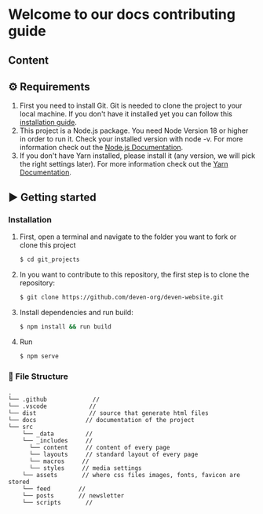 # Welcome to our docs contributing guide

## Content


## :gear: Requirements
1. First you need to install Git. Git is needed to clone the project to your local machine. If you don't have it
   installed yet you can follow this
   [installation guide](https://git-scm.com/book/en/v2/Getting-Started-Installing-Git).
2. This project is a Node.js package. You need Node Version 18 or higher in order to run it. Check your installed
   version with node -v. For more information check out the [Node.js Documentation](https://nodejs.org/en/docs/).
3. If you don't have Yarn installed, please install it (any version, we will pick the right settings later). For more
   information check out the [Yarn Documentation](https://classic.yarnpkg.com/en/docs).

## :arrow_forward: Getting started
### Installation

1. First, open a terminal and navigate to the folder you want to fork or clone this project
   ```sh
   $ cd git_projects
   ```
2. In you want to contribute to this repository, the first step is to clone the repository:
   ```sh
   $ git clone https://github.com/deven-org/deven-website.git
   ```
3. Install dependencies and run build:
   ```sh
   $ npm install && run build
   ```
4. Run
   ```sh
   $ npm serve
   ```

### :file_folder: File Structure

    .
    └── .github             // 
    └── .vscode            // 
    └── dist               // source that generate html files
    └── docs              // documentation of the project
    └── src
        └── _data         // 
        └── _includes     // 
          └── content     // content of every page
          └── layouts     // standard layout of every page
          └── macros     // 
          └── styles     // media settings
        └── assets       // where css files images, fonts, favicon are stored
        └── feed        // 
        └── posts       // newsletter
        └── scripts       // 

